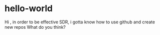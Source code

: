 # hello-world

Hi , in order to be effective SDR, i gotta know how to use github and create new repos
What do you think?
